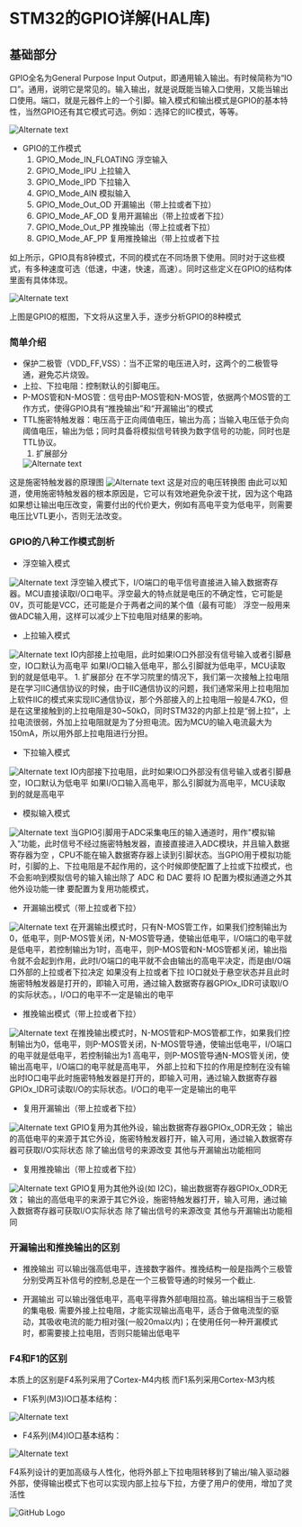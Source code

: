 # STM32的GPIO详解(HAL库)

## 基础部分

GPIO全名为General Purpose Input Output，即通用输入输出。有时候简称为“IO口”。通用，说明它是常见的。输入输出，就是说既能当输入口使用，又能当输出口使用。端口，就是元器件上的一个引脚。输入模式和输出模式是GPIO的基本特性，当然GPIO还有其它模式可选。例如：选择它的IIC模式，等等。

<img src="D:\文章\单片机\图片集\GPIO1.png" alt="Alternate text"/>

* GPIO的工作模式
  1. GPIO_Mode_IN_FLOATING 浮空输入
  2. GPIO_Mode_IPU 上拉输入
  3. GPIO_Mode_IPD 下拉输入
  4. GPIO_Mode_AIN 模拟输入
  5. GPIO_Mode_Out_OD 开漏输出（带上拉或者下拉）
  6. GPIO_Mode_AF_OD 复用开漏输出（带上拉或者下拉）
  7. GPIO_Mode_Out_PP 推挽输出（带上拉或者下拉）
  8. GPIO_Mode_AF_PP 复用推挽输出（带上拉或者下拉

如上所示，GPIO具有8钟模式，不同的模式在不同场景下使用。同时对于这些模式，有多种速度可选（低速，中速，快速，高速）。同时这些定义在GPIO的结构体里面有具体体现。

<img src="D:\文章\单片机\图片集\GPIO框图.png" alt="Alternate text"/>

上图是GPIO的框图，下文将从这里入手，逐步分析GPIO的8种模式

### 简单介绍

* 保护二极管（VDD_FF,VSS）：当不正常的电压进入时，这两个的二极管导通，避免芯片烧毁。
* 上拉、下拉电阻：控制默认的引脚电压。
* P-MOS管和N-MOS管：信号由P-MOS管和N-MOS管，依据两个MOS管的工作方式，使得GPIO具有“推挽输出”和“开漏输出”的模式
* TTL施密特触发器：电压高于正向阈值电压，输出为高；当输入电压低于负向阈值电压，输出为低；同时具备将模拟信号转换为数字信号的功能，同时也是TTL协议。
    1. 扩展部分
   <img src="D:\文章\单片机\图片集\施密特电路.png" alt="Alternate text"/>
这是施密特触发器的原理图
<img src="D:\文章\单片机\图片集\电压时序图.png" alt="Alternate text"/>
这是对应的电压转换图
由此可以知道，使用施密特触发器的根本原因是，它可以有效地避免杂波干扰，因为这个电路如果想让输出电压改变，需要付出的代价更大，例如有高电平变为低电平，则需要电压比VTL更小，否则无法改变。

### GPIO的八种工作模式剖析

* 浮空输入模式
<img src="D:\文章\单片机\图片集\浮空输入模式.png" alt="Alternate text"/>
浮空输入模式下，I/O端口的电平信号直接进入输入数据寄存器。MCU直接读取I/O口电平。浮空最大的特点就是电压的不确定性，它可能是0V，页可能是VCC，还可能是介于两者之间的某个值（最有可能） 浮空一般用来做ADC输入用，这样可以减少上下拉电阻对结果的影响。

* 上拉输入模式
<img src="D:\文章\单片机\图片集\上拉输入模式.png" alt="Alternate text"/>
IO内部接上拉电阻，此时如果IO口外部没有信号输入或者引脚悬空，IO口默认为高电平  如果I/O口输入低电平，那么引脚就为低电平，MCU读取到的就是低电平。
    1. 扩展部分
在不学习院里的情况下，我们第一次接触上拉电阻是在学习IIC通信协议的时候，由于IIC通信协议的问题，我们通常采用上拉电阻加上软件IIC的模式来实现IIC通信协议，那个外部接入的上拉电阻一般是4.7KΩ，但是在这里接触到的上拉电阻是30~50kΩ，同时STM32的内部上拉是“弱上拉”，上拉电流很弱，外加上拉电阻就是为了分担电流。因为MCU的输入电流最大为150mA，所以用外部上拉电阻进行分担。

* 下拉输入模式
<img src="D:\文章\单片机\图片集\下拉输入模式.png" alt="Alternate text"/>
IO内部接下拉电阻，此时如果IO口外部没有信号输入或者引脚悬空，IO口默认为低电平  如果I/O口输入高电平，那么引脚就为高电平，MCU读取到的就是高电平

* 模拟输入模式
<img src="D:\文章\单片机\图片集\模拟输入模式.png" alt="Alternate text"/>
当GPIO引脚用于ADC采集电压的输入通道时，用作"模拟输入"功能，此时信号不经过施密特触发器，直接直接进入ADC模块，并且输入数据寄存器为空 ，CPU不能在输入数据寄存器上读到引脚状态。当GPIO用于模拟功能时，引脚的上、下拉电阻是不起作用的，这个时候即使配置了上拉或下拉模式，也不会影响到模拟信号的输入输出除了 ADC 和 DAC 要将 IO 配置为模拟通道之外其他外设功能一律 要配置为复用功能模式，

* 开漏输出模式（带上拉或者下拉）
<img src="D:\文章\单片机\图片集\开漏输出模式（带上拉或者下拉）.png" alt="Alternate text"/>
在开漏输出模式时，只有N-MOS管工作，如果我们控制输出为0，低电平，则P-MOS管关闭，N-MOS管导通，使输出低电平，I/O端口的电平就是低电平，若控制输出为1时，高电平，则P-MOS管和N-MOS管都关闭，输出指令就不会起到作用，此时I/O端口的电平就不会由输出的高电平决定，而是由I/O端口外部的上拉或者下拉决定   如果没有上拉或者下拉 IO口就处于悬空状态并且此时施密特触发器是打开的，即输入可用，通过输入数据寄存器GPIOx_IDR可读取I/O的实际状态。，I/O口的电平不一定是输出的电平

* 推挽输出模式（带上拉或者下拉）
<img src="D:\文章\单片机\图片集\推挽输出模式（带上拉或者下拉）.png" alt="Alternate text"/>
在推挽输出模式时，N-MOS管和P-MOS管都工作，如果我们控制输出为0，低电平，则P-MOS管关闭，N-MOS管导通，使输出低电平，I/O端口的电平就是低电平，若控制输出为1 高电平，则P-MOS管导通N-MOS管关闭，使输出高电平，I/O端口的电平就是高电平，  外部上拉和下拉的作用是控制在没有输出时IO口电平此时施密特触发器是打开的，即输入可用，通过输入数据寄存器GPIOx_IDR可读取I/O的实际状态。I/O口的电平一定是输出的电平

* 复用开漏输出（带上拉或者下拉）
<img src="D:\文章\单片机\图片集\复用开漏输出（带上拉或者下拉）.png" alt="Alternate text"/>
GPIO复用为其他外设，输出数据寄存器GPIOx_ODR无效；  输出的高低电平的来源于其它外设，施密特触发器打开，输入可用，通过输入数据寄存器可获取I/O实际状态    除了输出信号的来源改变 其他与开漏输出功能相同

* 复用推挽输出（带上拉或者下拉）
<img src="D:\文章\单片机\图片集\复用推挽输出（带上拉或者下拉）.png" alt="Alternate text"/>
GPIO复用为其他外设(如 I2C)，输出数据寄存器GPIOx_ODR无效；  输出的高低电平的来源于其它外设，施密特触发器打开，输入可用，通过输入数据寄存器可获取I/O实际状态    除了输出信号的来源改变 其他与开漏输出功能相同

### 开漏输出和推挽输出的区别

* 推挽输出
可以输出强高低电平，连接数字器件。推挽结构一般是指两个三极管分别受两互补信号的控制,总是在一个三极管导通的时候另一个截止.

* 开漏输出
可以输出强低电平，高电平得靠外部电阻拉高。输出端相当于三极管的集电极. 需要外接上拉电阻，才能实现输出高电平，适合于做电流型的驱动，其吸收电流的能力相对强(一般20ma以内)；在使用任何一种开漏模式时，都需要接上拉电阻，否则只能输出低电平

### F4和F1的区别

本质上的区别是F4系列采用了Cortex-M4内核  而F1系列采用Cortex-M3内核

* F1系列(M3)IO口基本结构：
<img src="D:\文章\单片机\图片集\F1.png" alt="Alternate text"/>

* F4系列(M4)IO口基本结构：
<img src="D:\文章\单片机\图片集\F4.png" alt="Alternate text"/>

F4系列设计的更加高级与人性化，他将外部上下拉电阻转移到了输出/输入驱动器外部，使得输出模式下也可以实现内部上拉与下拉，方便了用户的使用，增加了灵活性

![GitHub Logo](https://github.githubassets.com/images/modules/logos_page/GitHub-Mark.png "GitHub Logo")

